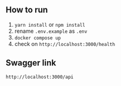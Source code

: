## How to run

1. `yarn install` or `npm install`
2. rename `.env.example` as `.env`
3. `docker compose up`
4. check on `http://localhost:3000/health`


## Swagger link
`http://localhost:3000/api`